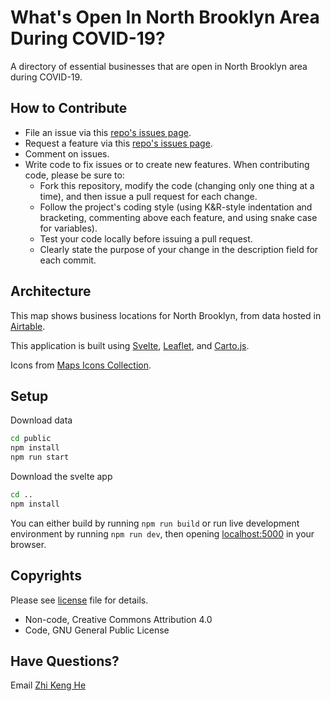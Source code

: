 # What's Open In North Brooklyn Area During COVID-19?

A directory of essential businesses that are open in North Brooklyn area during COVID-19. 

## How to Contribute

- File an issue via this [repo's issues page](https://github.com/zhik/whats-open-north-brooklyn/issues).
- Request a feature via this [repo's issues page](https://github.com/zhik/whats-open-north-brooklyn/issues).
- Comment on issues.
- Write code to fix issues or to create new features. When contributing code, please be sure to:
  - Fork this repository, modify the code (changing only one thing at a time), and then issue a pull request for each change.
  - Follow the project's coding style (using K&R-style indentation and bracketing, commenting above each feature, and using snake case for variables).
  - Test your code locally before issuing a pull request.
  - Clearly state the purpose of your change in the description field for each commit.

## Architecture

This map shows business locations for North Brooklyn, from data hosted in [Airtable](https://airtable.com/shrRBozfbknHIlpIm).


This application is built using [Svelte](https://svelte.dev/), [Leaflet](https://leafletjs.com/), and [Carto.js](https://carto.com/developers/carto-js/).

Icons from [Maps Icons Collection](https://mapicons.mapsmarker.com).

## Setup

Download data
```bash
cd public
npm install 
npm run start
```

Download the svelte app
```bash
cd ..
npm install
```

You can either build by running `npm run build` or run live development environment by running `npm run dev`, then opening [localhost:5000](http://localhost:5000/) in your browser.

## Copyrights

Please see [license](https://github.com/zhik/east-village-essential-small-business/blob/master/LICENSE) file for details.

- Non-code, Creative Commons Attribution 4.0
- Code, GNU General Public License

## Have Questions?
Email [Zhi Keng He](mainto:zhi@beta.nyc)